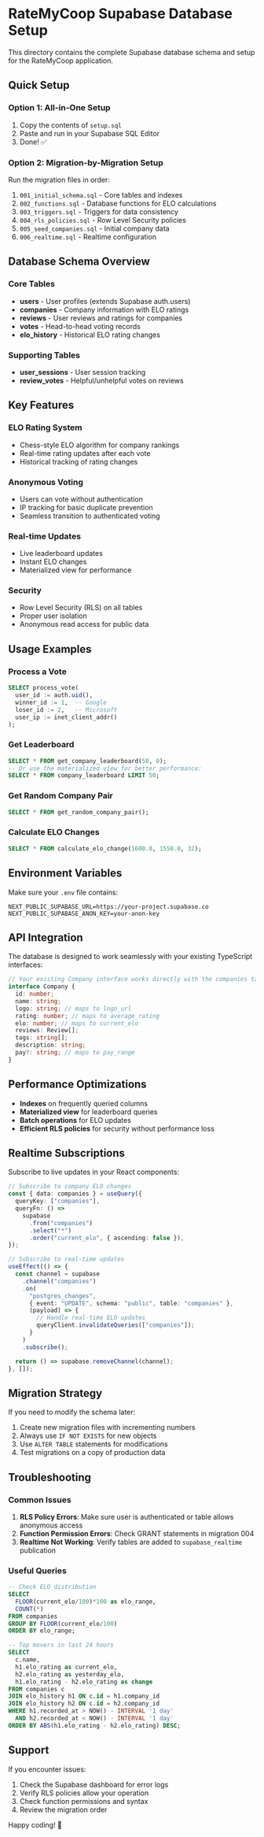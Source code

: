 # RateMyCoop Supabase Database Setup

This directory contains the complete Supabase database schema and setup for the RateMyCoop application.

## Quick Setup

### Option 1: All-in-One Setup

1. Copy the contents of `setup.sql`
2. Paste and run in your Supabase SQL Editor
3. Done! ✅

### Option 2: Migration-by-Migration Setup

Run the migration files in order:

1. `001_initial_schema.sql` - Core tables and indexes
2. `002_functions.sql` - Database functions for ELO calculations
3. `003_triggers.sql` - Triggers for data consistency
4. `004_rls_policies.sql` - Row Level Security policies
5. `005_seed_companies.sql` - Initial company data
6. `006_realtime.sql` - Realtime configuration

## Database Schema Overview

### Core Tables

- **users** - User profiles (extends Supabase auth.users)
- **companies** - Company information with ELO ratings
- **reviews** - User reviews and ratings for companies
- **votes** - Head-to-head voting records
- **elo_history** - Historical ELO rating changes

### Supporting Tables

- **user_sessions** - User session tracking
- **review_votes** - Helpful/unhelpful votes on reviews

## Key Features

### ELO Rating System

- Chess-style ELO algorithm for company rankings
- Real-time rating updates after each vote
- Historical tracking of rating changes

### Anonymous Voting

- Users can vote without authentication
- IP tracking for basic duplicate prevention
- Seamless transition to authenticated voting

### Real-time Updates

- Live leaderboard updates
- Instant ELO changes
- Materialized view for performance

### Security

- Row Level Security (RLS) on all tables
- Proper user isolation
- Anonymous read access for public data

## Usage Examples

### Process a Vote

```sql
SELECT process_vote(
  user_id := auth.uid(),
  winner_id := 1,  -- Google
  loser_id := 2,   -- Microsoft
  user_ip := inet_client_addr()
);
```

### Get Leaderboard

```sql
SELECT * FROM get_company_leaderboard(50, 0);
-- Or use the materialized view for better performance:
SELECT * FROM company_leaderboard LIMIT 50;
```

### Get Random Company Pair

```sql
SELECT * FROM get_random_company_pair();
```

### Calculate ELO Changes

```sql
SELECT * FROM calculate_elo_change(1600.0, 1550.0, 32);
```

## Environment Variables

Make sure your `.env` file contains:

```
NEXT_PUBLIC_SUPABASE_URL=https://your-project.supabase.co
NEXT_PUBLIC_SUPABASE_ANON_KEY=your-anon-key
```

## API Integration

The database is designed to work seamlessly with your existing TypeScript interfaces:

```typescript
// Your existing Company interface works directly with the companies table
interface Company {
  id: number;
  name: string;
  logo: string; // maps to logo_url
  rating: number; // maps to average_rating
  elo: number; // maps to current_elo
  reviews: Review[];
  tags: string[];
  description: string;
  pay?: string; // maps to pay_range
}
```

## Performance Optimizations

- **Indexes** on frequently queried columns
- **Materialized view** for leaderboard queries
- **Batch operations** for ELO updates
- **Efficient RLS policies** for security without performance loss

## Realtime Subscriptions

Subscribe to live updates in your React components:

```typescript
// Subscribe to company ELO changes
const { data: companies } = useQuery({
  queryKey: ["companies"],
  queryFn: () =>
    supabase
      .from("companies")
      .select("*")
      .order("current_elo", { ascending: false }),
});

// Subscribe to real-time updates
useEffect(() => {
  const channel = supabase
    .channel("companies")
    .on(
      "postgres_changes",
      { event: "UPDATE", schema: "public", table: "companies" },
      (payload) => {
        // Handle real-time ELO updates
        queryClient.invalidateQueries(["companies"]);
      }
    )
    .subscribe();

  return () => supabase.removeChannel(channel);
}, []);
```

## Migration Strategy

If you need to modify the schema later:

1. Create new migration files with incrementing numbers
2. Always use `IF NOT EXISTS` for new objects
3. Use `ALTER TABLE` statements for modifications
4. Test migrations on a copy of production data

## Troubleshooting

### Common Issues

1. **RLS Policy Errors**: Make sure user is authenticated or table allows anonymous access
2. **Function Permission Errors**: Check GRANT statements in migration 004
3. **Realtime Not Working**: Verify tables are added to `supabase_realtime` publication

### Useful Queries

```sql
-- Check ELO distribution
SELECT
  FLOOR(current_elo/100)*100 as elo_range,
  COUNT(*)
FROM companies
GROUP BY FLOOR(current_elo/100)
ORDER BY elo_range;

-- Top movers in last 24 hours
SELECT
  c.name,
  h1.elo_rating as current_elo,
  h2.elo_rating as yesterday_elo,
  h1.elo_rating - h2.elo_rating as change
FROM companies c
JOIN elo_history h1 ON c.id = h1.company_id
JOIN elo_history h2 ON c.id = h2.company_id
WHERE h1.recorded_at > NOW() - INTERVAL '1 day'
  AND h2.recorded_at < NOW() - INTERVAL '1 day'
ORDER BY ABS(h1.elo_rating - h2.elo_rating) DESC;
```

## Support

If you encounter issues:

1. Check the Supabase dashboard for error logs
2. Verify RLS policies allow your operation
3. Check function permissions and syntax
4. Review the migration order

Happy coding! 🚀
